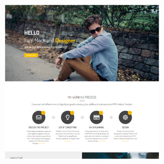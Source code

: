 <img src="images/screenshot-mobirise-resume-template.netlify.com-2019.02.10-16-57-26.png">
<img src="images/screenshot-mobirise-resume-template.netlify.com-2019.02.10-16-58-35.png"> 
<a href="https://mobirise-resume-template.netlify.com/">
